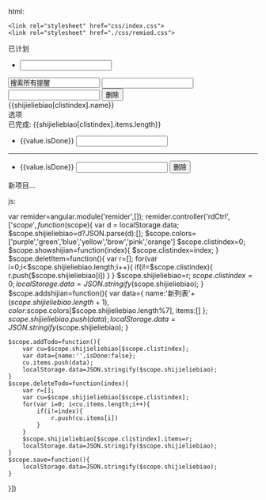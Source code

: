html:


<!DOCTYPE html>
<html lang="en" ng-app="remider">
<head>
	<meta charset="UTF-8">
	<title>iCloud</title>
	<script src="js/angular.js"></script>
	<script src="js/remider.js"></script>

	<link rel="stylesheet" href="css/index.css">
	<link rel="stylesheet" href="./css/remied.css">
</head>
<body ng-controller="rdCtrl">
	<div class="iCloud">
		<div class="left">
			<div class="left-list">
				<div class="list-top">
					<div class="list-top-left"></div>
					<div class="list-top-right"ng-click="addshijian()"></div>
				</div>
				<div class="list-bottom">
					<div class="bottom-box">
						<div class="watch"ng-class="{active:clistindex==$index}">
							<div class="watch-content">
								<div class="watch-icon"></div>
								<label class="title">已计划</label>
							</div>
						</div>
					</div>
					<div class="new-list">
						<ul class="new-list-content">
							<li ng-repeat="value in shijieliebiao track by $index" ng-click="showshijian($index)"ng-class="{active:clistindex==$index}">
								<span ng-class='value.color'></span>
								<input type="text"ng-model="value.name"ng-blur="save()">
							</li>
						</ul>
					</div>
				</div>
			</div>
		</div>
		<div class="right">
			<div class="right-box">
				<div class="right-top">
					<div class="search">
						<div class="search-right">
							<!-- <div class="search-text">搜索所有提醒</div> -->
							<input class="search-text"type="text"value="搜索所有提醒">
							 <input type="text"ng-model="value.name"ng-blur="save()">
							 <input type="text"ng-model="shijieliebiao[clistindex].name"ng-blur="save()"> 
							  <button ng-click="deletItem()">删除</button>
							 <span ng-repeat="value in colors" class="yundain"ng-class="value"ng-click="shijieliebiao[clistindex].color=value"></span> 
						</div>
						<div class="search-left">
							<div class="search-logo"></div>
						</div>
					</div>
				</div>
				<div class="right-middle">
					<div class="right-box">
						<div class="right-newlist">
							<div class="right-newlist-text">{{shijieliebiao[clistindex].name}}</div>
							<div class="R-newlist-xuanxiang">
								<label >选项</label>
							</div>
						</div>
					</div>
					<div class="right-bottom">
						<div class="yiwancheng">
							<div class="done-item">已完成:
								<span>{{shijieliebiao[clistindex].items.length}}</span>
							</div>
						</div>
						<div class="new-priject">
							<ul>
								<li ng-repeat="value in shijieliebiao[clistindex].items track by $index"ng-show='value.isDone'>
									<span ng-click="value.isDone=false;save()">{{value.isDone}}</span>
									<input type="text"ng-model="value.name"ng-blur="save()">
									<!-- <button ng-click="deleteTodo($index)">删除</button> -->
								</li>
							</ul>
							<hr>
							<ul>
								<li ng-repeat="value in shijieliebiao[clistindex].items track by $index"ng-hide="value.isDone">
									<span ng-click="value.isDone=true;save()" class="circle">{{value.isDone}}</span>
									<input type="text"ng-model="value.name"ng-blur="save()">
									 <button ng-click="deleteTodo($index)"class="shanchu">删除</button> 
								</li>
							</ul>
							<div class="new-item"ng-click="addTodo()">新项目...
							</div>
						</div>
					</div>
				</div>
			</div>
		</div>
	</div>
</body>
</html>


js:


var remider=angular.module('remider',[]);
remider.controller('rdCtrl', ['$scope', function($scope){
	var d = localStorage.data;
	$scope.shijieliebiao=d?JSON.parse(d):[];
	$scope.colors=['purple','green','blue','yellow','brow','pink','orange']	
	$scope.clistindex=0;
	$scope.showshijian=function(index){
		$scope.clistindex=index;
	}
	$scope.deletItem=function(){
		var r=[];
		for(var i=0;i<$scope.shijieliebiao.length;i++){
			if(i!=$scope.clistindex){
				r.push($scope.shijieliebiao[i])
			}
		}
		$scope.shijieliebiao=r;
		$scope.clistindex=0;
		localStorage.data=JSON.stringify($scope.shijieliebiao);
	}
	$scope.addshijian=function(){
		var data={
			name:'新列表'+($scope.shijieliebiao.length+1),
			color:$scope.colors[$scope.shijieliebiao.length%7],
			items:[]
		};
		$scope.shijieliebiao.push(data);
		localStorage.data=JSON.stringify($scope.shijieliebiao);
	}



	$scope.addTodo=function(){
		var cu=$scope.shijieliebiao[$scope.clistindex];
		var data={name:'',isDone:false};
		cu.items.push(data);
		localStorage.data=JSON.stringify($scope.shijieliebiao);
	}
	$scope.deleteTodo=function(index){
		var r=[];
		var cu=$scope.shijieliebiao[$scope.clistindex];
		for(var i=0; i<cu.items.length;i++){
			if(i!=index){
				r.push(cu.items[i])
			}
		}
		$scope.shijieliebiao[$scope.clistindex].items=r;
		localStorage.data=JSON.stringify($scope.shijieliebiao);
	}
	$scope.save=function(){
		localStorage.data=JSON.stringify($scope.shijieliebiao);
	}
}])